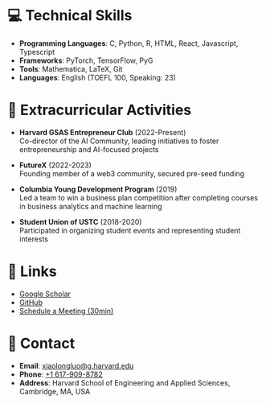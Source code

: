 # 💻 Technical Skills
- **Programming Languages**: C, Python, R, HTML, React, Javascript, Typescript
- **Frameworks**: PyTorch, TensorFlow, PyG
- **Tools**: Mathematica, LaTeX, Git
- **Languages**: English (TOEFL 100, Speaking: 23)

# 🌟 Extracurricular Activities
- **Harvard GSAS Entrepreneur Club** (2022-Present)  
  Co-director of the AI Community, leading initiatives to foster entrepreneurship and AI-focused projects

- **FutureX** (2022-2023)  
  Founding member of a web3 community, secured pre-seed funding

- **Columbia Young Development Program** (2019)  
  Led a team to win a business plan competition after completing courses in business analytics and machine learning

- **Student Union of USTC** (2018-2020)  
  Participated in organizing student events and representing student interests

# 🔗 Links
- [Google Scholar](https://scholar.google.com/citations?user=Pjx2DdQAAAAJ&hl=en)
- [GitHub](https://github.com/AaronLuo00)
- [Schedule a Meeting (30min)](https://calendly.com/xiaolongluo/30min)

# 📧 Contact
- **Email**: [xiaolongluo@g.harvard.edu](mailto:xiaolongluo@g.harvard.edu)
- **Phone**: [+1 617-909-8782](tel:+16179098782)
- **Address**: Harvard School of Engineering and Applied Sciences, Cambridge, MA, USA
